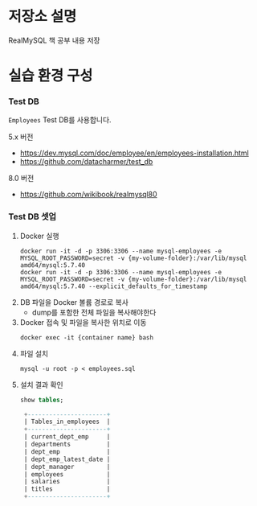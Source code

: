 # 저장소 설명
RealMySQL 책 공부 내용 저장

# 실습 환경 구성
### Test DB
`Employees` Test DB를 사용합니다. 

5.x 버전
- https://dev.mysql.com/doc/employee/en/employees-installation.html
- https://github.com/datacharmer/test_db

8.0 버전
- https://github.com/wikibook/realmysql80

### Test DB 셋업
1. Docker 실행
   ```
   docker run -it -d -p 3306:3306 --name mysql-employees -e MYSQL_ROOT_PASSWORD=secret -v {my-volume-folder}:/var/lib/mysql amd64/mysql:5.7.40
   docker run -it -d -p 3306:3306 --name mysql-employees -e MYSQL_ROOT_PASSWORD=secret -v {my-volume-folder}:/var/lib/mysql amd64/mysql:5.7.40 --explicit_defaults_for_timestamp
   ```
2. DB 파일을 Docker 볼륨 경로로 복사
   - dump를 포함한 전체 파일을 복사해야한다
3. Docker 접속 및 파일을 복사한 위치로 이동
   ```
   docker exec -it {container name} bash
   ```
4. 파일 설치
   ```
   mysql -u root -p < employees.sql
   ```
5. 설치 결과 확인
   ```sql
   show tables;

    +----------------------+
    | Tables_in_employees  |
    +----------------------+
    | current_dept_emp     |
    | departments          |
    | dept_emp             |
    | dept_emp_latest_date |
    | dept_manager         |
    | employees            |
    | salaries             |
    | titles               |
    +----------------------+
   ```
